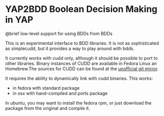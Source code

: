 
# YAP2BDD Boolean Decision Making in YAP

@brief low-level support for using BDDs from BDDs

This is an experimental interface to BDD libraries. It is not as
sophisticated as simplecudd, but it provides a way to play around with bdds.

It currently works with cudd only, although it should be possible to
port to other libraries. Binary instances of CUDD are available in Fedora Linux an Homebrew.The sources for CUDD can be found at the [unofficial git mirror](https://github.com/ivmai/cudd.git). 


It requires the ability to dynamically link
with cudd binaries. This works:

- in fedora with standard package
- in osx with hand-compiled and ports package

In ubuntu, you may want to install the fedora rpm, or just download the package from the original
 and compile it.


